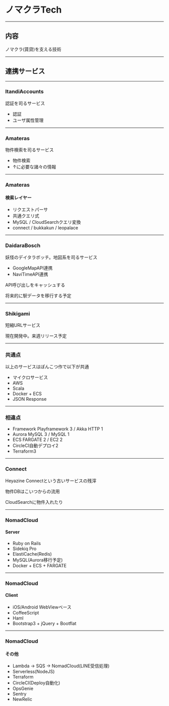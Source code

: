 # ノマクラTech

---

## 内容
ノマクラ(賃貸)を支える技術

---

## 連携サービス
<div id="services_image" class="slide-figure"></div>

---

### ItandiAccounts
認証を司るサービス

- 認証
- ユーザ属性管理

---

### Amateras
物件検索を司るサービス

- 物件検索
- ↑に必要な諸々の情報

---

### Amateras
#### 検索レイヤー

- リクエストパーサ
- 共通クエリ式
- MySQL / CloudSearchクエリ変換
- connect / bukkakun / leopalace

---

### DaidaraBosch
妖怪のデイタラボッチ。地図系を司るサービス

- GoogleMapAPI連携
- NaviTimeAPI連携

API呼び出しをキャッシュする

将来的に駅データを移行する予定

---

### Shikigami
短縮URLサービス

現在開発中。来週リリース予定

---

### 共通点

以上のサービスはぽんこつ作で以下が共通

- マイクロサービス
- AWS
- Scala
- Docker + ECS
- JSON Response

---

### 相違点
- Framework Playframework 3 / Akka HTTP 1
- Aurora MySQL 3 / MySQL 1
- ECS FARGATE 2 / EC2 2
- CircleCI自動デプロイ2
- Terraform3

---

### Connect
Heyazine Connectという古いサービスの残滓

物件DBはこいつからの流用

CloudSearchに物件入れたり

---

### NomadCloud
#### Server
- Ruby on Rails
- Sidekiq Pro
- ElastiCache(Redis)
- MySQL(Aurora移行予定)
- Docker + ECS + FARGATE

---

### NomadCloud
#### Client
- iOS/Android WebViewベース
- CoffeeScript
- Haml
- Bootstrap3 + jQuery + Bootflat

---

### NomadCloud
#### その他
- Lambda -> SQS -> NomadCloud(LINE受信処理)
- Serverless(NodeJS)
- Terraform
- CircleCI(Deploy自動化)
- OpsGenie
- Sentry
- NewRelic
